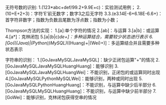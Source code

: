 无符号数的识别:
1.(123*abc+def/99.2+9.9E+c)：实验测试用例；
2.(10+E+2+3)：字符’E’前无数字；数字3之后无字符
3.3.(e3.14E-6+6.18E-6.6+)：首字符非数字；指数为负数且尾数为浮点数；指数为小数；


Thompson方法的实现：
1.[a]:单个字符的情况
2.[ab]：与运算
3.[a|b]：或运算
4.[a*]：克林闭包
5.[a|(b|c)*de+]：多种运算结合，需要较少状态进行表示
6.[Go(((Java)|(Python))MySQL)*((Huang)+|(Wei)+)]：多运算结合并且需要多种状态表示

字符串的识别：
1.[GoJavaMySQLJavaMySQL]：缺少正闭包运算"+"的情况
2.[GoJavaMySQLJavaMySQLHuangHuang]：能够识别
3.[GoJavaMySQLJavaMySQLHuangWei]：不能识别，正闭包的或运算同时出现
4.[GoJavaMySQLPythonMySQLWei]：能够识别，两种或同时出现
5.[GoJavaMySQLPythonHuangHuang]：不能识别，与运算中缺少后半部分
6.[GoJavaMySQLMySQLHuangHuang]：不能识别，与运算中缺少前半部分
7.[GoWei]：能够识别，克林闭包获得空串的情况